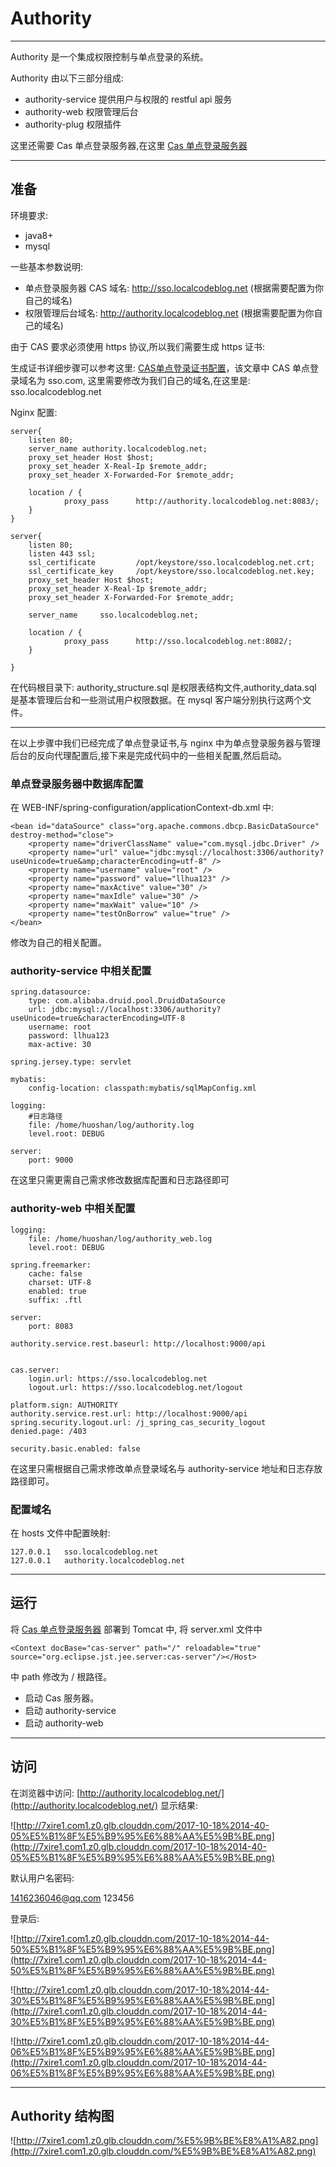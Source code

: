 # Authority
---

Authority 是一个集成权限控制与单点登录的系统。


Authority 由以下三部分组成:

* authority-service  提供用户与权限的 restful api 服务
* authority-web      权限管理后台
* authority-plug     权限插件

这里还需要 Cas 单点登录服务器,在这里 [Cas 单点登录服务器](https://github.com/freehuoshan/cas-server)


---

## 准备

环境要求:  

* java8+
* mysql

一些基本参数说明:

* 单点登录服务器 CAS 域名: http://sso.localcodeblog.net  (根据需要配置为你自己的域名)
* 权限管理后台域名: http://authority.localcodeblog.net   (根据需要配置为你自己的域名)


由于 CAS 要求必须使用 https 协议,所以我们需要生成 https 证书:

生成证书详细步骤可以参考这里: [CAS单点登录证书配置](http://freehuoshan.github.io/2016/03/31/CAS%E5%8D%95%E7%82%B9%E7%99%BB%E5%BD%95%E8%AF%81%E4%B9%A6%E9%85%8D%E7%BD%AE/)，该文章中 CAS 单点登录域名为 sso.com, 这里需要修改为我们自己的域名,在这里是: sso.localcodeblog.net

Nginx 配置: 

    server{
        listen 80;
        server_name authority.localcodeblog.net;
        proxy_set_header Host $host;
        proxy_set_header X-Real-Ip $remote_addr;
        proxy_set_header X-Forwarded-For $remote_addr;

        location / {
                proxy_pass      http://authority.localcodeblog.net:8083/;
        }
    }

    server{
        listen 80;
        listen 443 ssl;
        ssl_certificate         /opt/keystore/sso.localcodeblog.net.crt;
        ssl_certificate_key     /opt/keystore/sso.localcodeblog.net.key;
        proxy_set_header Host $host;
        proxy_set_header X-Real-Ip $remote_addr;
        proxy_set_header X-Forwarded-For $remote_addr;

        server_name     sso.localcodeblog.net;

        location / {
                proxy_pass      http://sso.localcodeblog.net:8082/;
        }

    }


在代码根目录下: authority_structure.sql 是权限表结构文件,authority_data.sql 是基本管理后台和一些测试用户权限数据。在 mysql 客户端分别执行这两个文件。

---
 
 
 在以上步骤中我们已经完成了单点登录证书,与 nginx 中为单点登录服务器与管理后台的反向代理配置后,接下来是完成代码中的一些相关配置,然后启动。
 
 
### 单点登录服务器中数据库配置


在 WEB-INF/spring-configuration/applicationContext-db.xml 中:


    <bean id="dataSource" class="org.apache.commons.dbcp.BasicDataSource" destroy-method="close">
		<property name="driverClassName" value="com.mysql.jdbc.Driver" />
		<property name="url" value="jdbc:mysql://localhost:3306/authority?useUnicode=true&amp;characterEncoding=utf-8" />
		<property name="username" value="root" />
		<property name="password" value="llhua123" />
		<property name="maxActive" value="30" />
		<property name="maxIdle" value="30" />
		<property name="maxWait" value="10" />
		<property name="testOnBorrow" value="true" />
	</bean>
	
修改为自己的相关配置。

### authority-service 中相关配置

    spring.datasource:
        type: com.alibaba.druid.pool.DruidDataSource
        url: jdbc:mysql://localhost:3306/authority?useUnicode=true&characterEncoding=UTF-8
        username: root
        password: llhua123
        max-active: 30
    
    spring.jersey.type: servlet

    mybatis:
        config-location: classpath:mybatis/sqlMapConfig.xml

    logging:
        #日志路径
        file: /home/huoshan/log/authority.log
        level.root: DEBUG
    
    server:
        port: 9000
        
 在这里只需更需自己需求修改数据库配置和日志路径即可
 
### authority-web 中相关配置
 
    logging:
        file: /home/huoshan/log/authority_web.log
        level.root: DEBUG

    spring.freemarker:
        cache: false
        charset: UTF-8
        enabled: true
        suffix: .ftl

    server:
        port: 8083
 
    authority.service.rest.baseurl: http://localhost:9000/api


    cas.server:
        login.url: https://sso.localcodeblog.net
        logout.url: https://sso.localcodeblog.net/logout

    platform.sign: AUTHORITY
    authority.service.rest.url: http://localhost:9000/api
    spring.security.logout.url: /j_spring_cas_security_logout
    denied.page: /403

    security.basic.enabled: false
 
 
 在这里只需根据自己需求修改单点登录域名与 authority-service 地址和日志存放路径即可。
 
 
### 配置域名
 
在 hosts 文件中配置映射:

    127.0.0.1	sso.localcodeblog.net
    127.0.0.1	authority.localcodeblog.net


---

## 运行

将 [Cas 单点登录服务器](https://github.com/freehuoshan/cas-server) 部署到 Tomcat 中, 将 server.xml 文件中 

    <Context docBase="cas-server" path="/" reloadable="true" source="org.eclipse.jst.jee.server:cas-server"/></Host>
    
    
中 path 修改为 / 根路径。

* 启动 Cas 服务器。
* 启动 authority-service 
* 启动 authority-web

---

## 访问

在浏览器中访问: [http://authority.localcodeblog.net/](http://authority.localcodeblog.net/)
显示结果:

![http://7xire1.com1.z0.glb.clouddn.com/2017-10-18%2014-40-05%E5%B1%8F%E5%B9%95%E6%88%AA%E5%9B%BE.png](http://7xire1.com1.z0.glb.clouddn.com/2017-10-18%2014-40-05%E5%B1%8F%E5%B9%95%E6%88%AA%E5%9B%BE.png)


默认用户名密码:

1416236046@qq.com    123456


登录后:

![http://7xire1.com1.z0.glb.clouddn.com/2017-10-18%2014-44-50%E5%B1%8F%E5%B9%95%E6%88%AA%E5%9B%BE.png](http://7xire1.com1.z0.glb.clouddn.com/2017-10-18%2014-44-50%E5%B1%8F%E5%B9%95%E6%88%AA%E5%9B%BE.png)

![http://7xire1.com1.z0.glb.clouddn.com/2017-10-18%2014-44-30%E5%B1%8F%E5%B9%95%E6%88%AA%E5%9B%BE.png](http://7xire1.com1.z0.glb.clouddn.com/2017-10-18%2014-44-30%E5%B1%8F%E5%B9%95%E6%88%AA%E5%9B%BE.png)

![http://7xire1.com1.z0.glb.clouddn.com/2017-10-18%2014-44-06%E5%B1%8F%E5%B9%95%E6%88%AA%E5%9B%BE.png](http://7xire1.com1.z0.glb.clouddn.com/2017-10-18%2014-44-06%E5%B1%8F%E5%B9%95%E6%88%AA%E5%9B%BE.png)



---

## Authority 结构图

![http://7xire1.com1.z0.glb.clouddn.com/%E5%9B%BE%E8%A1%A82.png](http://7xire1.com1.z0.glb.clouddn.com/%E5%9B%BE%E8%A1%A82.png)



